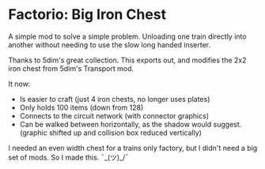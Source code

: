 # Factorio: Big Iron Chest
A simple mod to solve a simple problem. Unloading one train directly into another without needing to use the slow long handed inserter.

Thanks to 5dim's great collection.
This exports out, and modifies the 2x2 iron chest from 5dim's Transport mod.

It now:
* Is easier to craft (just 4 iron chests, no longer uses plates)
* Only holds 100 items (down from 128)
* Connects to the circuit network (with connector graphics)
* Can be walked between horizontally, as the shadow would suggest. (graphic shifted up and collision box reduced vertically)

I needed an even width chest for a trains only factory, but I didn't need a big set of mods. So I made this. ¯\_(ツ)_/¯

